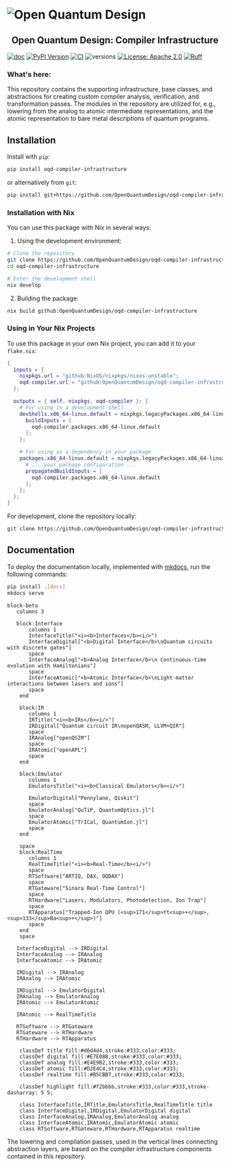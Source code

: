 # ![Open Quantum Design](https://raw.githubusercontent.com/OpenQuantumDesign/oqd-compiler-infrastructure/main/docs/img/oqd-logo-text.png)

<h2 align="center">
    Open Quantum Design: Compiler Infrastructure
</h2>

[![doc](https://img.shields.io/badge/documentation-lightblue)](https://docs.openquantumdesign.org/open-quantum-design-compiler-infrastructure)
[![PyPI Version](https://img.shields.io/pypi/v/oqd-compiler-infrastructure)](https://pypi.org/project/oqd-compiler-infrastructure)
[![CI](https://github.com/OpenQuantumDesign/oqd-compiler-infrastructure/actions/workflows/pytest.yml/badge.svg)](https://github.com/OpenQuantumDesign/oqd-compiler-infrastructure/actions/workflows/pytest.yml)
![versions](https://img.shields.io/badge/python-3.10%20%7C%203.11%20%7C%203.12-blue)
[![License: Apache 2.0](https://img.shields.io/badge/license-Apache%202.0-brightgreen.svg)](https://opensource.org/licenses/Apache-2.0)
[![Ruff](https://img.shields.io/endpoint?url=https://raw.githubusercontent.com/astral-sh/ruff/main/assets/badge/v2.json)](https://github.com/astral-sh/ruff)



### What's here:
This repository contains the supporting infrastructure, base classes, and abstractions
for creating custom compiler analysis, verification, and transformation passes.
The modules in the repository are utilized for, e.g., lowering from the analog to atomic
intermediate representations, and the atomic representation to bare metal descriptions of
quantum programs.

## Installation

Install with `pip`:
```bash
pip install oqd-compiler-infrastructure
```

or alternatively from `git`:
```bash
pip install git+https://github.com/OpenQuantumDesign/oqd-compiler-infrastructure.git
```

### Installation with Nix

You can use this package with Nix in several ways:

1. Using the development environment:
```bash
# Clone the repository
git clone https://github.com/OpenQuantumDesign/oqd-compiler-infrastructure.git
cd oqd-compiler-infrastructure

# Enter the development shell
nix develop
```

2. Building the package:
```bash
nix build github:OpenQuantumDesign/oqd-compiler-infrastructure
```

### Using in Your Nix Projects

To use this package in your own Nix project, you can add it to your `flake.nix`:

```nix
{
  inputs = {
    nixpkgs.url = "github:NixOS/nixpkgs/nixos-unstable";
    oqd-compiler.url = "github:OpenQuantumDesign/oqd-compiler-infrastructure";
  };

  outputs = { self, nixpkgs, oqd-compiler }: {
    # For using in a development shell
    devShells.x86_64-linux.default = nixpkgs.legacyPackages.x86_64-linux.mkShell {
      buildInputs = [
        oqd-compiler.packages.x86_64-linux.default
      ];
    };

    # For using as a dependency in your package
    packages.x86_64-linux.default = nixpkgs.legacyPackages.x86_64-linux.python3Packages.buildPythonPackage {
      # ... your package configuration ...
      propagatedBuildInputs = [
        oqd-compiler.packages.x86_64-linux.default
      ];
    };
  };
}
```

For development, clone the repository locally:

```bash
git clone https://github.com/OpenQuantumDesign/oqd-compiler-infrastructure.git
```

## Documentation

To deploy the documentation locally, implemented with [mkdocs](https://www.mkdocs.org/), run the following commands:

```bash
pip install .[docs]
mkdocs serve
```

```mermaid
block-beta
   columns 3

   block:Interface
       columns 1
       InterfaceTitle("<i><b>Interfaces</b><i/>")
       InterfaceDigital["<b>Digital Interface</b>\nQuantum circuits with discrete gates"]
       space
       InterfaceAnalog["<b>Analog Interface</b>\n Continuous-time evolution with Hamiltonians"]
       space
       InterfaceAtomic["<b>Atomic Interface</b>\nLight-matter interactions between lasers and ions"]
       space
    end

    block:IR
       columns 1
       IRTitle("<i><b>IRs</b><i/>")
       IRDigital["Quantum circuit IR\nopenQASM, LLVM+QIR"]
       space
       IRAnalog["openQSIM"]
       space
       IRAtomic["openAPL"]
       space
    end

    block:Emulator
       columns 1
       EmulatorsTitle("<i><b>Classical Emulators</b><i/>")

       EmulatorDigital["Pennylane, Qiskit"]
       space
       EmulatorAnalog["QuTiP, QuantumOptics.jl"]
       space
       EmulatorAtomic["TrICal, QuantumIon.jl"]
       space
    end

    space
    block:RealTime
       columns 1
       RealTimeTitle("<i><b>Real-Time</b><i/>")
       space
       RTSoftware["ARTIQ, DAX, OQDAX"]
       space
       RTGateware["Sinara Real-Time Control"]
       space
       RTHardware["Lasers, Modulators, Photodetection, Ion Trap"]
       space
       RTApparatus["Trapped-Ion QPU (<sup>171</sup>Yt<sup>+</sup>, <sup>133</sup>Ba<sup>+</sup>)"]
       space
    end
    space

   InterfaceDigital --> IRDigital
   InterfaceAnalog --> IRAnalog
   InterfaceAtomic --> IRAtomic

   IRDigital --> IRAnalog
   IRAnalog --> IRAtomic

   IRDigital --> EmulatorDigital
   IRAnalog --> EmulatorAnalog
   IRAtomic --> EmulatorAtomic

   IRAtomic --> RealTimeTitle

   RTSoftware --> RTGateware
   RTGateware --> RTHardware
   RTHardware --> RTApparatus

    classDef title fill:#d6d4d4,stroke:#333,color:#333;
    classDef digital fill:#E7E08B,stroke:#333,color:#333;
    classDef analog fill:#E4E9B2,stroke:#333,color:#333;
    classDef atomic fill:#D2E4C4,stroke:#333,color:#333;
    classDef realtime fill:#B5CBB7,stroke:#333,color:#333;

    classDef highlight fill:#f2bbbb,stroke:#333,color:#333,stroke-dasharray: 5 5;

    class InterfaceTitle,IRTitle,EmulatorsTitle,RealTimeTitle title
    class InterfaceDigital,IRDigital,EmulatorDigital digital
    class InterfaceAnalog,IRAnalog,EmulatorAnalog analog
    class InterfaceAtomic,IRAtomic,EmulatorAtomic atomic
    class RTSoftware,RTGateware,RTHardware,RTApparatus realtime

```
The lowering and compilation passes, used in the vertical lines connecting
abstraction layers, are based on the compiler infrastructure components contained
in this repository.
